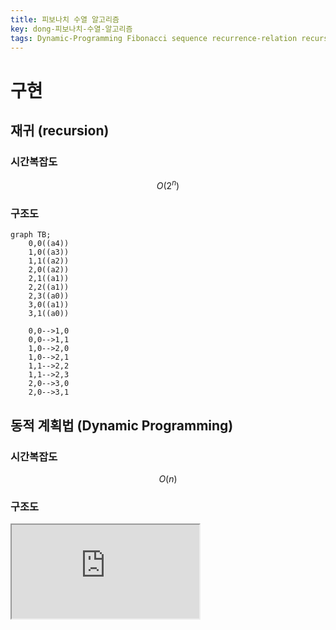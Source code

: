 ```yaml
---
title: 피보나치 수열 알고리즘
key: dong-피보나치-수열-알고리즘
tags: Dynamic-Programming Fibonacci sequence recurrence-relation recursion divide-and-conquer
---
```


# 구현
## 재귀 (recursion)
### 시간복잡도
$$O(2^n)$$
### 구조도
```mermaid
graph TB;
    0,0((a4))
    1,0((a3))
    1,1((a2))
    2,0((a2))
    2,1((a1))
    2,2((a1))
    2,3((a0))
    3,0((a1))
    3,1((a0))

    0,0-->1,0
    0,0-->1,1
    1,0-->2,0
    1,0-->2,1
    1,1-->2,2
    1,1-->2,3
    2,0-->3,0
    2,0-->3,1
```

## 동적 계획법 (Dynamic Programming)
### 시간복잡도
$$O(n)$$
### 구조도
<iframe src="https://github.com/dongwook-chan/dongwook-chan.github.io/blob/main/_attachments/draw.io/Untitled%20Diagram.drawio">


## 분할 정복 (Divide and Conquer)
### 시간복잡도
$$O(logn)$$
### 수식
$\begin{bmatrix}1 & 1\\1 & 0\end{bmatrix} \begin{bmatrix}a_1\\a_0\end{bmatrix} = \begin{bmatrix}a_2\\a_1\end{bmatrix}$

$\begin{bmatrix}1 & 1\\1 & 0\end{bmatrix}^n \begin{bmatrix}a_1\\a_0\end{bmatrix} = \begin{bmatrix}a_{n+1}\\a_n\end{bmatrix}$

$\begin{bmatrix}1 & 1\\1 & 0\end{bmatrix}^n \begin{bmatrix}1\\0\end{bmatrix} = \begin{bmatrix}a_{n+1}\\a_n\end{bmatrix}$

